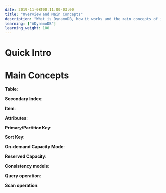 ```yaml
---
date: 2019-11-08T00:11:00-03:00
title: "Overview and Main Concepts"
description: "What is DynamoDB, how it works and the main concepts of its data model"
learning: ["ADynamoDB"]
learning_weight: 100
---
```


# Quick Intro



# Main Concepts

**Table**: 

**Secondary Index**: 

**Item**: 

**Attributes**: 

**Primary/Partition Key**: 

**Sort Key**: 

**On-demand Capacity Mode**: 

**Reserved Capacity**: 

**Consistency models**: 

**Query operation**: 

**Scan operation**: 
